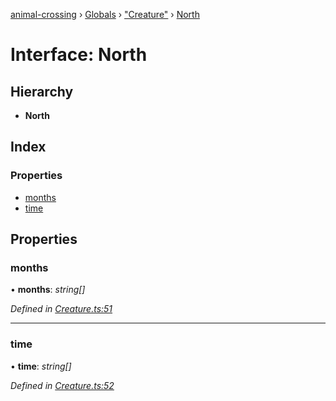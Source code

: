 [animal-crossing](../README.md) › [Globals](../globals.md) › ["Creature"](../modules/_creature_.md) › [North](_creature_.north.md)

# Interface: North

## Hierarchy

* **North**

## Index

### Properties

* [months](_creature_.north.md#months)
* [time](_creature_.north.md#time)

## Properties

###  months

• **months**: *string[]*

*Defined in [Creature.ts:51](https://github.com/Norviah/animal-crossing/blob/44de0e0/module/types/Creature.ts#L51)*

___

###  time

• **time**: *string[]*

*Defined in [Creature.ts:52](https://github.com/Norviah/animal-crossing/blob/44de0e0/module/types/Creature.ts#L52)*
